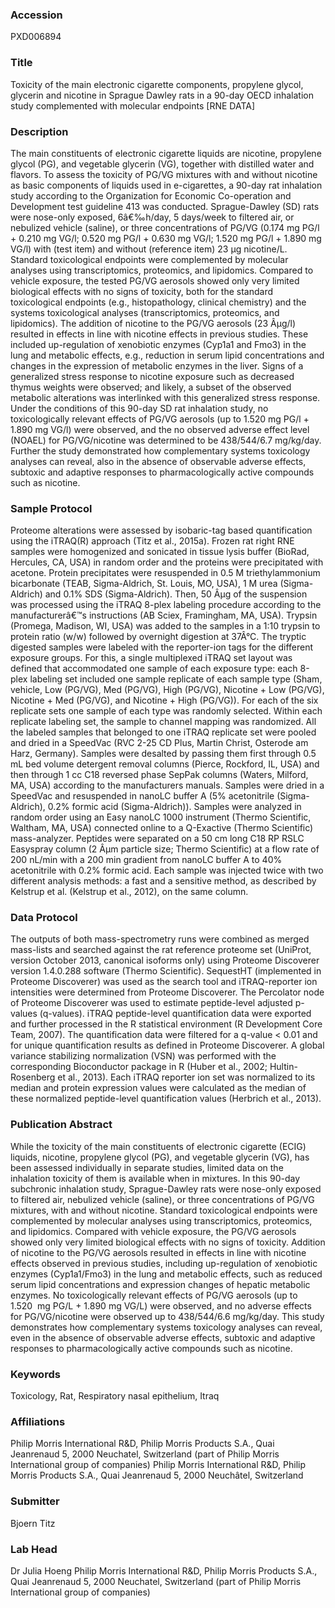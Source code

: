 ### Accession
PXD006894

### Title
Toxicity of the main electronic cigarette components, propylene glycol, glycerin and nicotine in Sprague Dawley rats in a 90-day OECD inhalation study complemented with molecular endpoints [RNE DATA]

### Description
The main constituents of electronic cigarette liquids are nicotine, propylene glycol (PG), and vegetable glycerin (VG), together with distilled water and flavors. To assess the toxicity of PG/VG mixtures with and without nicotine as basic components of liquids used in e-cigarettes, a 90-day rat inhalation study according to the Organization for Economic Co-operation and Development test guideline 413 was conducted. Sprague-Dawley (SD) rats were nose-only exposed, 6â€‰h/day, 5 days/week to filtered air, or nebulized vehicle (saline), or three concentrations of PG/VG (0.174 mg PG/l + 0.210 mg VG/l; 0.520 mg PG/l + 0.630 mg VG/l; 1.520 mg PG/l + 1.890 mg VG/l) with (test item) and without (reference item) 23 µg nicotine/L. Standard toxicological endpoints were complemented by molecular analyses using transcriptomics, proteomics, and lipidomics. Compared to vehicle exposure, the tested PG/VG aerosols showed only very limited biological effects with no signs of toxicity, both for the standard toxicological endpoints (e.g., histopathology, clinical chemistry) and the systems toxicological analyses (transcriptomics, proteomics, and lipidomics). The addition of nicotine to the PG/VG aerosols (23 Âµg/l) resulted in effects in line with nicotine effects in previous studies. These included up-regulation of xenobiotic enzymes (Cyp1a1 and Fmo3) in the lung and metabolic effects, e.g., reduction in serum lipid concentrations and changes in the expression of metabolic enzymes in the liver. Signs of a generalized stress response to nicotine exposure such as decreased thymus weights were observed; and likely, a subset of the observed metabolic alterations was interlinked with this generalized stress response. Under the conditions of this 90-day SD rat inhalation study, no toxicologically relevant effects of PG/VG aerosols (up to 1.520 mg PG/l + 1.890 mg VG/l) were observed, and the no observed adverse effect level (NOAEL) for PG/VG/nicotine was determined to be 438/544/6.7 mg/kg/day. Further the study demonstrated how complementary systems toxicology analyses can reveal, also in the absence of observable adverse effects, subtoxic and adaptive responses to pharmacologically active compounds such as nicotine.

### Sample Protocol
Proteome alterations were assessed by isobaric-tag based quantification using the iTRAQ(R) approach (Titz et al., 2015a). Frozen rat right RNE samples were homogenized and sonicated in tissue lysis buffer (BioRad, Hercules, CA, USA) in random order and the proteins were precipitated with acetone. Protein precipitates were resuspended in 0.5 M triethylammonium bicarbonate (TEAB, Sigma-Aldrich, St. Louis, MO, USA), 1 M urea (Sigma-Aldrich) and 0.1% SDS (Sigma-Aldrich). Then, 50 Âµg of the suspension was processed using the iTRAQ 8-plex labeling procedure according to the manufacturerâ€™s instructions (AB Sciex, Framingham, MA, USA). Trypsin (Promega, Madison, WI, USA) was added to the samples in a 1:10 trypsin to protein ratio (w/w) followed by overnight digestion at 37Â°C. The tryptic digested samples were labeled with the reporter-ion tags for the different exposure groups. For this, a single multiplexed iTRAQ set layout was defined that accommodated one sample of each exposure type: each 8-plex labeling set included one sample replicate of each sample type (Sham, vehicle, Low (PG/VG), Med (PG/VG), High (PG/VG), Nicotine + Low (PG/VG), Nicotine + Med (PG/VG), and Nicotine + High (PG/VG)). For each of the six replicate sets one sample of each type was randomly selected. Within each replicate labeling set, the sample to channel mapping was randomized. All the labeled samples that belonged to one iTRAQ replicate set were pooled and dried in a SpeedVac (RVC 2-25 CD Plus, Martin Christ, Osterode am Harz, Germany). Samples were desalted by passing them first through 0.5 mL bed volume detergent removal columns (Pierce, Rockford, IL, USA) and then through 1 cc C18 reversed phase SepPak columns (Waters, Milford, MA, USA) according to the manufacturers manuals. Samples were dried in a SpeedVac and resuspended in nanoLC buffer A (5% acetonitrile (Sigma-Aldrich), 0.2% formic acid (Sigma-Aldrich)). Samples were analyzed in random order using an Easy nanoLC 1000 instrument (Thermo Scientific, Waltham, MA, USA) connected online to a Q-Exactive (Thermo Scientific) mass-analyzer. Peptides were separated on a 50 cm long C18 RP RSLC Easyspray column (2 Âµm particle size; Thermo Scientific) at a flow rate of 200 nL/min with a 200 min gradient from nanoLC buffer A to 40% acetonitrile with 0.2% formic acid. Each sample was injected twice with two different analysis methods: a fast and a sensitive method, as described by Kelstrup et al. (Kelstrup et al., 2012), on the same column.

### Data Protocol
The outputs of both mass-spectrometry runs were combined as merged mass-lists and searched against the rat reference proteome set (UniProt, version October 2013, canonical isoforms only) using Proteome Discoverer version 1.4.0.288 software (Thermo Scientific). SequestHT (implemented in Proteome Discoverer) was used as the search tool and iTRAQ-reporter ion intensities were determined from Proteome Discoverer. The Percolator node of Proteome Discoverer was used to estimate peptide-level adjusted p-values (q-values). iTRAQ peptide-level quantification data were exported and further processed in the R statistical environment (R Development Core Team, 2007). The quantification data were filtered for a q-value < 0.01 and for unique quantification results as defined in Proteome Discoverer. A global variance stabilizing normalization (VSN) was performed with the corresponding Bioconductor package in R (Huber et al., 2002; Hultin-Rosenberg et al., 2013). Each iTRAQ reporter ion set was normalized to its median and protein expression values were calculated as the median of these normalized peptide-level quantification values (Herbrich et al., 2013).

### Publication Abstract
While the toxicity of the main constituents of electronic cigarette (ECIG) liquids, nicotine, propylene glycol (PG), and vegetable glycerin (VG), has been assessed individually in separate studies, limited data on the inhalation toxicity of them is available when in mixtures. In this 90-day subchronic inhalation study, Sprague-Dawley rats were nose-only exposed to filtered air, nebulized vehicle (saline), or three concentrations of PG/VG mixtures, with and without nicotine. Standard toxicological endpoints were complemented by molecular analyses using transcriptomics, proteomics, and lipidomics. Compared with vehicle exposure, the PG/VG aerosols showed only very limited biological effects with no signs of toxicity. Addition of nicotine to the PG/VG aerosols resulted in effects in line with nicotine effects observed in previous studies, including up-regulation of xenobiotic enzymes (Cyp1a1/Fmo3) in the lung and metabolic effects, such as reduced serum lipid concentrations and expression changes of hepatic metabolic enzymes. No toxicologically relevant effects of PG/VG aerosols (up to 1.520&#xa0;&#xa0;mg&#xa0;PG/L&#xa0;+&#xa0;1.890&#xa0;mg VG/L) were observed, and no adverse effects for PG/VG/nicotine were observed up to 438/544/6.6&#xa0;mg/kg/day. This study demonstrates how complementary systems toxicology analyses can reveal, even in the absence of observable adverse effects, subtoxic and adaptive responses to pharmacologically active compounds such as nicotine.

### Keywords
Toxicology, Rat, Respiratory nasal epithelium, Itraq

### Affiliations
Philip Morris International R&D, Philip Morris Products S.A., Quai Jeanrenaud 5, 2000 Neuchatel, Switzerland (part of Philip Morris International group of companies)
Philip Morris International R&D, Philip Morris Products S.A., Quai Jeanrenaud 5, 2000 Neuchâtel, Switzerland

### Submitter
Bjoern Titz

### Lab Head
Dr Julia Hoeng
Philip Morris International R&D, Philip Morris Products S.A., Quai Jeanrenaud 5, 2000 Neuchatel, Switzerland (part of Philip Morris International group of companies)


